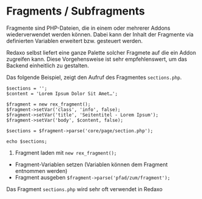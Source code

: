 # Fragments / Subfragments

Fragmente sind PHP-Dateien, die in einem oder mehrerer Addons wiederverwendet werden können. Dabei kann der Inhalt der Fragmente via definierten Variablen erweitert bzw. gesteuert werden.

Redaxo selbst liefert eine ganze Palette solcher Fragmete auf die ein Addon zugreifen kann. Diese Vorgehensweise ist sehr empfehlenswert, um das Backend einheitlich zu gestalten.

Das folgende Beispiel, zeigt den Aufruf des Fragmentes `sections.php`.

```
$sections = '';
$content = 'Lorem Ipsum Dolor Sit Amet…';

$fragment = new rex_fragment();
$fragment->setVar('class', 'info', false);
$fragment->setVar('title', 'Seitentitel - Lorem Ipsum');
$fragment->setVar('body', $content, false);

$sections = $fragment->parse('core/page/section.php');

echo $sections;
```

1. Fragment laden mit `new rex_fragment();`
* Fragment-Variablen setzen (Variablen können dem Fragment entnommen werden)
* Fragment ausgeben `$fragment->parse('pfad/zum/fragment');`

Das Fragment `sections.php` wird sehr oft verwendet in Redaxo